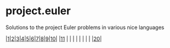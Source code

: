 # project.euler
Solutions to the project Euler problems in various nice languages

|[1](001/README.md)|[2](002/README.md)|[3](003/README.md)|[4](004/README.md)|[5](005/README.md)|[6](.)|[7](.)|[8](.)|[9](.)|[10](.)|
|[11]()            |                  |                  |                  |                  |      |      |      |      |[20](.)|
